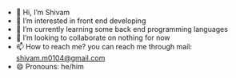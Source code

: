- 👋 Hi, I’m Shivam
- 👀 I’m interested in front end developing
- 🌱 I’m currently learning some back end programming languages
- 💞️ I’m looking to collaborate on nothing for now
- 📫 How to reach me? you can reach me through mail: shivam.m0104@gmail.com
- 😄 Pronouns: he/him


<!---
shiviisbatman/shiviisbatman is a ✨ special ✨ repository because its `README.md` (this file) appears on your GitHub profile.
You can click the Preview link to take a look at your changes.
--->
